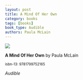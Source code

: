 ```yaml
---
layout: post
title: A Mind Of Her Own
category: books
tags: [books]
book_type: Audible
authors: Paula McLain
---
```


<img src="https://i.gr-assets.com/images/S/compressed.photo.goodreads.com/books/1551491310l/44170501._SX318_.jpg"/>

**A Mind Of Her Own** by Paula McLain

<sup>isbn-13: 9781799752165</sup>

*Audible*
